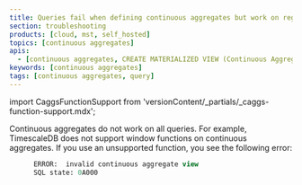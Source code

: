 ```yaml
---
title: Queries fail when defining continuous aggregates but work on regular tables
section: troubleshooting
products: [cloud, mst, self_hosted]
topics: [continuous aggregates]
apis:
  - [continuous aggregates, CREATE MATERIALIZED VIEW (Continuous Aggregate)]
keywords: [continuous aggregates]
tags: [continuous aggregates, query]
---
```


import CaggsFunctionSupport from 'versionContent/_partials/_caggs-function-support.mdx';

Continuous aggregates do not work on all queries. For example, TimescaleDB does not support window functions on 
continuous aggregates. If you use an unsupported function, you see the following error:

```sql
      ERROR:  invalid continuous aggregate view
      SQL state: 0A000
```

<CaggsFunctionSupport />


[postgres-parallel-agg]: https://www.postgresql.org/docs/current/parallel-plans.html#PARALLEL-AGGREGATION
